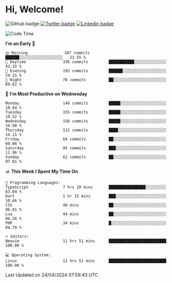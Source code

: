   # Hi, Welcome!
  ![Github badge](https://img.shields.io/github/followers/kraken-afk.svg?style=social&label=Follow&maxAge=2592000)
  [![Twitter badge](https://img.shields.io/badge/-Twitter-00acee?style=flat-square&logo=Twitter&logoColor=white)](https://twitter.com/trshppl)
  [![Linkedin badge](https://img.shields.io/badge/LinkedIn-0077B5?style=flat-square&logo=linkedin&logoColor=white)](https://www.linkedin.com/in/noveanrer)
<!--START_SECTION:waka-->
![Code Time](http://img.shields.io/badge/Code%20Time-159%20hrs%2056%20mins-blue)

**I'm an Early 🐤** 

```text
🌞 Morning                187 commits         ██████░░░░░░░░░░░░░░░░░░░   23.55 % 
🌆 Daytime                336 commits         ███████████░░░░░░░░░░░░░░   42.32 % 
🌃 Evening                193 commits         ██████░░░░░░░░░░░░░░░░░░░   24.31 % 
🌙 Night                  78 commits          ██░░░░░░░░░░░░░░░░░░░░░░░   09.82 % 
```
📅 **I'm Most Productive on Wednesday** 

```text
Monday                   148 commits         █████░░░░░░░░░░░░░░░░░░░░   18.64 % 
Tuesday                  155 commits         █████░░░░░░░░░░░░░░░░░░░░   19.52 % 
Wednesday                158 commits         █████░░░░░░░░░░░░░░░░░░░░   19.90 % 
Thursday                 112 commits         ████░░░░░░░░░░░░░░░░░░░░░   14.11 % 
Friday                   64 commits          ██░░░░░░░░░░░░░░░░░░░░░░░   08.06 % 
Saturday                 95 commits          ███░░░░░░░░░░░░░░░░░░░░░░   11.96 % 
Sunday                   62 commits          ██░░░░░░░░░░░░░░░░░░░░░░░   07.81 % 
```


📊 **This Week I Spent My Time On** 

```text
💬 Programming Languages: 
TypeScript               7 hrs 28 mins       ████████████████░░░░░░░░░   63.04 % 
Dart                     1 hr 15 mins        ███░░░░░░░░░░░░░░░░░░░░░░   10.66 % 
CSS                      48 mins             ██░░░░░░░░░░░░░░░░░░░░░░░   06.81 % 
Lua                      44 mins             ██░░░░░░░░░░░░░░░░░░░░░░░   06.26 % 
PHP                      34 mins             █░░░░░░░░░░░░░░░░░░░░░░░░   04.79 % 

🔥 Editors: 
Neovim                   11 hrs 51 mins      █████████████████████████   100.00 % 

💻 Operating System: 
Linux                    11 hrs 51 mins      █████████████████████████   100.00 % 
```


 Last Updated on 24/04/2024 07:59:43 UTC
<!--END_SECTION:waka-->